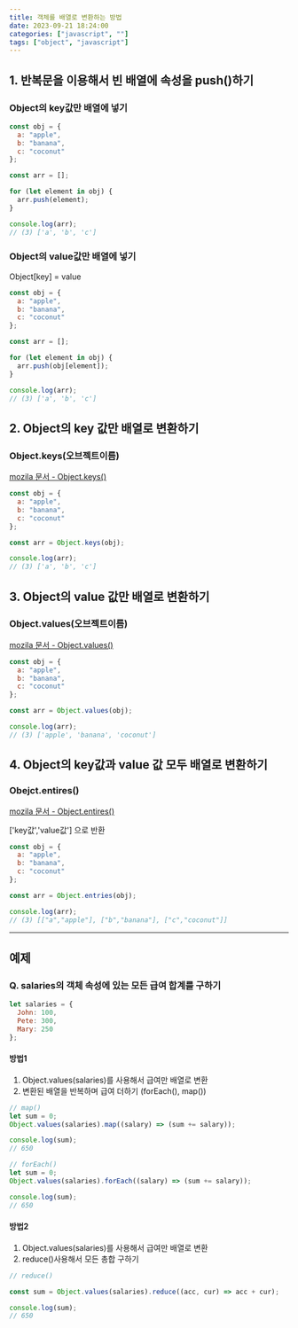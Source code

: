```yaml
---
title: 객체를 배열로 변환하는 방법
date: 2023-09-21 18:24:00
categories: ["javascript", ""]
tags: ["object", "javascript"]
---
```


## 1. 반복문을 이용해서 빈 배열에 속성을 push()하기

### Object의 key값만 배열에 넣기

```js
const obj = {
  a: "apple",
  b: "banana",
  c: "coconut"
};

const arr = [];

for (let element in obj) {
  arr.push(element);
}

console.log(arr);
// (3) ['a', 'b', 'c']
```

### Object의 value값만 배열에 넣기

Object[key] = value

```js
const obj = {
  a: "apple",
  b: "banana",
  c: "coconut"
};

const arr = [];

for (let element in obj) {
  arr.push(obj[element]);
}

console.log(arr);
// (3) ['a', 'b', 'c']
```

## 2. Object의 key 값만 배열로 변환하기

### Object.keys(오브젝트이름)

[mozila 문서 - Object.keys()](https://developer.mozilla.org/ko/docs/Web/JavaScript/Reference/Global_Objects/Object/keys)

```js
const obj = {
  a: "apple",
  b: "banana",
  c: "coconut"
};

const arr = Object.keys(obj);

console.log(arr);
// (3) ['a', 'b', 'c']
```

## 3. Object의 value 값만 배열로 변환하기

### Object.values(오브젝트이름)

[mozila 문서 - Object.values()](https://developer.mozilla.org/ko/docs/Web/JavaScript/Reference/Global_Objects/Object/values)

```js
const obj = {
  a: "apple",
  b: "banana",
  c: "coconut"
};

const arr = Object.values(obj);

console.log(arr);
// (3) ['apple', 'banana', 'coconut']
```

## 4. Object의 key값과 value 값 모두 배열로 변환하기

### Obejct.entires()

[mozila 문서 - Object.entires()](https://developer.mozilla.org/ko/docs/Web/JavaScript/Reference/Global_Objects/Object/entries)

['key값','value값'] 으로 반환

```js
const obj = {
  a: "apple",
  b: "banana",
  c: "coconut"
};

const arr = Object.entries(obj);

console.log(arr);
// (3) [["a","apple"], ["b","banana"], ["c","coconut"]]
```

---

## 예제

### Q. salaries의 객체 속성에 있는 모든 급여 합계를 구하기

```js
let salaries = {
  John: 100,
  Pete: 300,
  Mary: 250
};
```

#### 방법1

1. Object.values(salaries)를 사용해서 급여만 배열로 변환
2. 변환된 배열을 반복하며 급여 더하기 (forEach(), map())

```js
// map()
let sum = 0;
Object.values(salaries).map((salary) => (sum += salary));

console.log(sum);
// 650
```

```js
// forEach()
let sum = 0;
Object.values(salaries).forEach((salary) => (sum += salary));

console.log(sum);
// 650
```

#### 방법2

1. Object.values(salaries)를 사용해서 급여만 배열로 변환
2. reduce()사용해서 모든 총합 구하기

```js
// reduce()

const sum = Object.values(salaries).reduce((acc, cur) => acc + cur);

console.log(sum);
// 650
```
